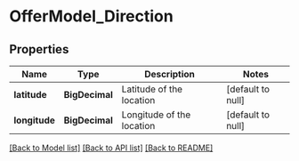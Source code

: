 # OfferModel_Direction
## Properties

Name | Type | Description | Notes
------------ | ------------- | ------------- | -------------
**latitude** | **BigDecimal** | Latitude of the location | [default to null]
**longitude** | **BigDecimal** | Longitude of the location | [default to null]

[[Back to Model list]](../README.md#documentation-for-models) [[Back to API list]](../README.md#documentation-for-api-endpoints) [[Back to README]](../README.md)

